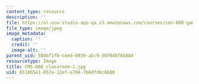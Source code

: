 ```yaml
---
content_type: resource
description: ''
file: https://ol-ocw-studio-app-qa.s3.amazonaws.com/courses/cms-608-game-design-spring-2014/651865e1057a12efa7847b6dfd0c6b88_CMS-608_classroom-1.jpg
file_type: image/jpeg
image_metadata:
  caption: ''
  credit: ''
  image-alt: ''
parent_uid: 58bbf1fb-ceed-0939-abc9-3070d8f6b884
resourcetype: Image
title: CMS-608_classroom-1.jpg
uid: 651865e1-057a-12ef-a784-7b6dfd0c6b88
---
```

